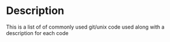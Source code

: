 # Description

This is a list of of commonly used git/unix code used along with a description for each code


